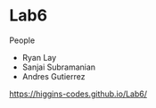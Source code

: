 # Lab6

People
- Ryan Lay
- Sanjai Subramanian
- Andres Gutierrez

https://higgins-codes.github.io/Lab6/
